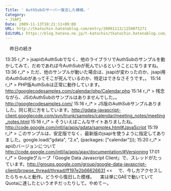 ```yaml
---
Title: ' AuthSubのサーバー復活した模様。'
Category:
- JSAPI
Date: 2009-11-13T10:21:11+09:00
URL: http://tkatochin.hatenablog.com/entry/20091113/1258075271
EditURL: https://blog.hatena.ne.jp/t-katochin/tkatochin.hatenablog.com/atom/entry/6653586347154753905
---
```


　昨日の続き
>>
13:35 r_i* > jsapiのAuthSubでなく、他のライブラリでAuthSubのサンプルを動かしてみて、だめであれば今AuthSubが死んでいるということになりますね。
13:36 r_i* > ただ、他のサンプルが動いた場合は、jsapiが変わったのか、jsapi用のAuthSubがあってそこが死んでいるのか、特定はできなさそうです。。
15:14 r_i* > PHP版AuthSubは正常に動作しています。http://googlecodesamples.com/calendar/php/Calendar.php
15:14 r_i* > 残念ながら、JSのAuthSubのサンプルはありませんでした。。http://googlecodesamples.com/
15:16 r_i* > JS版のAuthSubサンプルありました。同じ死に方をしています。http://gdata-javascript-client.googlecode.com/svn/trunk/samples/calendar/meeting_notes/meeting_notes.html
15:16 r_i* > そういえばこんなサイトありましたね。http://code.google.com/intl/ja/apis/gdata/samples.html#JavaScript
15:19 r_i* > このサンプルは、安定版でなく、最新版のjsapiを使うように指定してありました。google.load("gdata", "2.x", {packages: ["calendar"]});
15:20 r_i* > apiのバージョンについて http://code.google.com/intl/ja/apis/ajax/documentation/#Versioning
17:01 r_i* > Googleグループ「Google Data Javascript Client」で、スレッドがたっています。http://groups.google.com/group/google-data-javascript-client/browse_thread/thread/ff197e2b66626631
<<
　で、今し方アクセスしたらちゃんと動作。どうやら復旧した模様。
　実は単にGAEで動いていてQuotaに達したというオチだったりして。やめてー。
